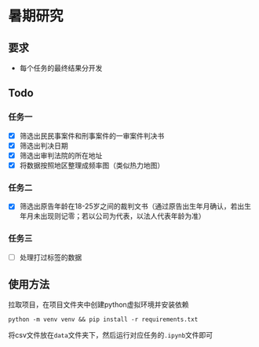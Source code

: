 # 暑期研究

## 要求

- 每个任务的最终结果分开发

## Todo

### 任务一

- [x] 筛选出民民事案件和刑事案件的一审案件判决书
- [x] 筛选出判决日期
- [x] 筛选出审判法院的所在地址
- [x] 将数据按照地区整理成频率图（类似热力地图）

### 任务二

- [x] 筛选出原告年龄在18-25岁之间的裁判文书（通过原告出生年月确认，若出生年月未出现则记零；若以公司为代表，以法人代表年龄为准）

### 任务三

- [ ] 处理打过标签的数据

## 使用方法

拉取项目，在项目文件夹中创建python虚拟环境并安装依赖

```shell
python -m venv venv && pip install -r requirements.txt
```

将csv文件放在`data`文件夹下，然后运行对应任务的`.ipynb`文件即可